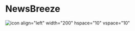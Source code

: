 # NewsBreeze

![icon](https://user-images.githubusercontent.com/100690010/192261890-3394b61e-0f68-4c5f-a815-01fb02a9ba07.png) align="left" width="200" hspace="10" vspace="10"
